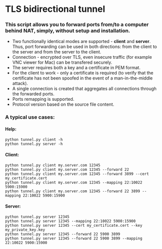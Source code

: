 # TLS bidirectional tunnel
### This script allows you to forward ports from/to a computer behind NAT, simply, without setup and installation.
- Two functionally identical modes are supported - **client** and **server**. Thus, port forwarding can be used in both directions: from the client to the server and from the server to the client.
- Connection - encrypted over TLS, even insecure traffic (for example VNC viewer for Mac) can be transfered securely.
- The server requires both a key and a certificate in PEM format.
- For the client to work - only a certificate is required (to verify that the certificate has not been spoofed in the event of a man-in-the-middle attack).
- A single connection is created that aggregates all connections through the forwarded ports.
- Ports remapping is supported.
- Protocol version based on the source file content.
### A typical use cases:
#### Help:
```
python tunnel.py client -h
python tunnel.py server -h
```
#### Client:
```
python tunnel.py client my.server.com 12345
python tunnel.py client my.server.com 12345 --forward 22
python tunnel.py client my.server.com 12345 --forward 3899 --cert my_certificate.cert
python tunnel.py client my.server.com 12345 --mapping 22:10022 5900:15900
python tunnel.py client my.server.com 12345 --forward 22 3899 --mapping 22:10022 5900:15900
```
#### Server:
```
python tunnel.py server 12345
python tunnel.py server 12345 --mapping 22:10022 5900:15900
python tunnel.py server 12345 --cert my_certificate.cert --key my_private_key.key
python tunnel.py server 12345 --forward 22 5900 3899
python tunnel.py server 12345 --forward 22 5900 3899 --mapping 22:10022 5900:15900
```
